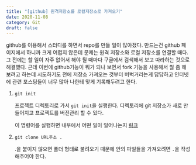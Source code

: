 ```yaml
---
title: "[github] 원격저장소를 로컬저장소로 가져오기"
date: 2020-11-08
category: Git
draft: false
---
```


github를 이용해서 스터디를 하면서 repo를 만들 일이 많아졌다. 만드는건 github 페이지에서 하니까 크게 어렵지 않은데 문제는 원격 저장소와 로컬 저장소를 연결할 때다. 그 전에는 할 일이 자주 없어서 해야 될 때마다 구글에서 검색해서 보고 따라하는 것으로 해결했다. 근데 이번에 github기능이 뭐가 되나 보면서 fork 기능을 사용해서 뭘 좀 해보려고 하는데 시도하기도 전에 저장소 가져오는 것부터 버벅거리는게 답답하고 인터넷에 관련 포스팅들이 너무 많아 나한테 맞게 기록해두려고 한다.

1. `git init`

   프로젝트 디렉토리로 가서 `git init`을 실행한다. 디렉토리에 git 저장소가 새로 만들어지고 프로젝트를 버전관리 할 수 있다.

   이 명령어를 실행하면 내부에서 어떤 일이 일어나는지 [링크](https://git-scm.herokuapp.com/book/ko/v2/Git%EC%9D%98-%EB%82%B4%EB%B6%80-Plumbing-%EB%AA%85%EB%A0%B9%EA%B3%BC-Porcelain-%EB%AA%85%EB%A0%B9#_plumbing_porcelain)

2. `git clone URL주소 .`

   .을 붙이지 않으면 폴더 형태로 불려오기 때문에 안의 파일들을 가져오려면 `.`을 작성해주어야 한다.
